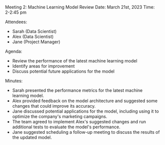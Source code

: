 Meeting 2: Machine Learning Model Review
Date: March 21st, 2023
Time: 2-2:45 pm

Attendees:

- Sarah (Data Scientist)
- Alex (Data Scientist)
- Jane (Project Manager)

Agenda:

- Review the performance of the latest machine learning model
- Identify areas for improvement
- Discuss potential future applications for the model

Minutes:

- Sarah presented the performance metrics for the latest machine learning model.
- Alex provided feedback on the model architecture and suggested some changes that could improve its accuracy.
- Jane discussed potential applications for the model, including using it to optimize the company's marketing campaigns.
- The team agreed to implement Alex's suggested changes and run additional tests to evaluate the model's performance.
- Jane suggested scheduling a follow-up meeting to discuss the results of the updated model.